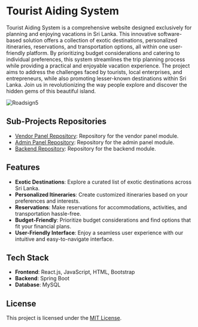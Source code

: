 # Tourist Aiding System

Tourist Aiding System is a comprehensive website designed exclusively for planning and enjoying vacations in Sri Lanka. This innovative software-based solution offers a collection of exotic destinations, personalized itineraries, reservations, and transportation options, all within one user-friendly platform. By prioritizing budget considerations and catering to individual preferences, this system streamlines the trip planning process while providing a practical and enjoyable vacation experience. The project aims to address the challenges faced by tourists, local enterprises, and entrepreneurs, while also promoting lesser-known destinations within Sri Lanka. Join us in revolutionizing the way people explore and discover the hidden gems of this beautiful island.

![Roadsign5](https://github.com/gitgunawardhana/TouristAidingSystemFrontEnd/assets/73461067/67205d32-6afc-4262-85d2-518e9d622d45)

## Sub-Projects Repositories

- [Vendor Panel Repository](https://github.com/gitgunawardhana/TouristAidingSystemVendor): Repository for the vendor panel module.
- [Admin Panel Repository](https://github.com/gitgunawardhana/tourism-aiding-system-admin): Repository for the admin panel module.
- [Backend Repository](https://github.com/gitgunawardhana/tourism-aiding-system-backend): Repository for the backend module.

## Features

- **Exotic Destinations**: Explore a curated list of exotic destinations across Sri Lanka.
- **Personalized Itineraries**: Create customized itineraries based on your preferences and interests.
- **Reservations**: Make reservations for accommodations, activities, and transportation hassle-free.
- **Budget-Friendly**: Prioritize budget considerations and find options that fit your financial plans.
- **User-Friendly Interface**: Enjoy a seamless user experience with our intuitive and easy-to-navigate interface.

## Tech Stack

- **Frontend**: React.js, JavaScript, HTML, Bootstrap
- **Backend**: Spring Boot
- **Database**: MySQL

## License

This project is licensed under the [MIT License](LICENSE).
